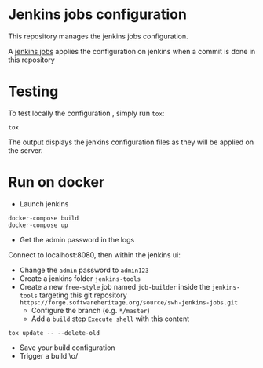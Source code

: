 # Jenkins jobs configuration

This repository manages the jenkins jobs configuration.

A [jenkins jobs] applies the configuration on jenkins when a commit is done in this repository

[jenkins jobs]: https://jenkins.softwareheritage.org/job/jenkins-tools/job/swh-jenkins-job-builder


# Testing

To test locally the configuration , simply run ``tox``:

```
tox
```

The output displays the jenkins configuration files as they will be applied on the server.

# Run on docker

- Launch jenkins
```
docker-compose build
docker-compose up
```
- Get the admin password in the logs

Connect to localhost:8080, then within the jenkins ui:
- Change the `admin` password to `admin123`
- Create a jenkins folder `jenkins-tools`
- Create a new `free-style` job named `job-builder` inside the `jenkins-tools` targeting
  this git repository `https://forge.softwareheritage.org/source/swh-jenkins-jobs.git`
  - Configure the branch (e.g. `*/master`)
  - Add a `build` step `Execute shell` with this content
```
tox update -- --delete-old
```
- Save your build configuration
- Trigger a build \o/

